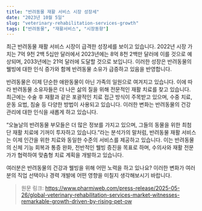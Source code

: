 ```yaml
---
title: "반려동물 재활 서비스 시장 성장세"
date: "2023년 10월 5일"
slug: "veterinary-rehabilitation-services-growth"
tags: ["반려동물", "재활서비스", "시장동향"]
---
```


최근 반려동물 재활 서비스 시장이 급격한 성장세를 보이고 있습니다. 2022년 시장 가치는 7억 9천 2백 5십만 달러에서 2023년에는 8억 8천 2백만 달러에 이를 것으로 예상되며, 2033년에는 21억 달러에 도달할 것으로 보입니다. 이러한 성장은 반려동물의 웰빙에 대한 인식 증가와 함께 반려동물 소유가 급증하고 있음을 반영합니다.

반려동물은 이제 단순한 애완동물이 아닌 가족의 일원으로 여겨지고 있습니다. 이에 따라 반려동물 소유자들은 더 나은 삶의 질을 위해 전문적인 재활 치료를 찾고 있습니다. 최근에는 수술 후 재활과 같은 포괄적인 치료 접근 방식이 주목받고 있으며, 수중 치료, 운동 요법, 침술 등 다양한 방법이 사용되고 있습니다. 이러한 변화는 반려동물의 건강 관리에 대한 인식을 새롭게 하고 있습니다.

“오늘날의 반려동물 부모들은 더 많은 정보를 가지고 있으며, 그들의 동물을 위한 최첨단 재활 치료에 기꺼이 투자하고 있습니다.”라는 분석가의 말처럼, 반려동물 재활 서비스는 이제 인간을 위한 치료와 동일한 수준의 서비스를 제공하고 있습니다. 이는 반려동물의 신체 기능 회복과 통증 완화, 전반적인 웰빙 증진을 목표로 하며, 수의사와 재활 전문가가 협력하여 맞춤형 치료 계획을 개발하고 있습니다.

여러분은 반려동물의 건강과 웰빙을 위해 어떤 노력을 하고 있나요? 이러한 변화가 여러분의 직업 선택이나 경력 개발에 어떤 영향을 미칠지 생각해보시기 바랍니다.

> 원문 링크: https://www.pharmiweb.com/press-release/2025-05-26/global-veterinary-rehabilitation-services-market-witnesses-remarkable-growth-driven-by-rising-pet-ow